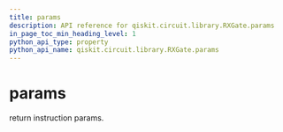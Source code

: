```yaml
---
title: params
description: API reference for qiskit.circuit.library.RXGate.params
in_page_toc_min_heading_level: 1
python_api_type: property
python_api_name: qiskit.circuit.library.RXGate.params
---
```


# params

return instruction params.

